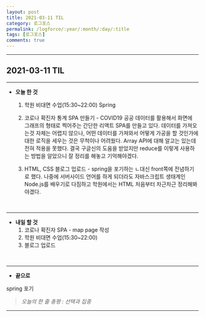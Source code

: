 ```yaml
---
layout: post
title: 2021-03-11 TIL
category: 로그포스
permalink: /logforce/:year/:month/:day/:title
tags: [로그포스]
comments: true
---
```


---

## 2021-03-11 TIL

---

- **오늘 한 것**

  1. 학원 비대면 수업(15:30~22:00) Spring

  2. 코로나 확진자 통계 SPA 만들기 - COVID19 공공 데이터를 활용해서 화면에 그래프의 형태로 찍어주는 간단한 리액트 SPA를 만들고 있다. 데이터를 가져오는것 자체는 어렵지 않으나, 어떤 데이터를 가져와서 어떻게 가공을 할 것인가에 대한 로직을 세우는 것은 무척이나 어려웠다. Array API에 대해 알고는 있는데 전혀 적용을 못했다. 결국 구글신의 도움을 받았지만 reduce를 이렇게 사용하는 방법을 알았으니 잘 정리를 해놓고 기억해야겠다.

  3. HTML, CSS 블로그 업로드 - spring을 포기하는 ㄴ대신 front쪽에 전념하기로 했다. 나중에 서버사이드 언어를 하게 되더라도 자바스크립트 생태계인 Node.js를 배우기로 다짐하고 학원에서는 HTML 처음부터 차근차근 정리해봐야겠다.

<br>

---

- **내일 할 것**
  1. 코로나 확진자 SPA - map page 작성
  2. 학원 비대면 수업(15:30~22:00)
  3. 블로그 업로드

<br>

---

- **끝으로**

spring 포기

> _오늘의 한 줄 총평 : 선택과 집중_

---
